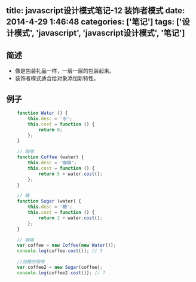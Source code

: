 title: javascript设计模式笔记-12 装饰者模式
date: 2014-4-29 1:46:48
categories: ['笔记']
tags: ['设计模式', 'javascript', 'javascript设计模式', '笔记']
---

## 简述
* 像是包装礼品一样，一层一层的包装起来。
* 装饰者模式适合给对象添加新特性。

<!-- more -->

## 例子
```javascript
    function Water () {
        this.desc = '水';
        this.cost = function () {
            return 0;
        };
    }

    // 咖啡
    function Coffee (water) {
        this.desc = '咖啡';
        this.cost = function () {
            return 5 + water.cost();
        };
    }

    // 糖
    function Sugar (water) {
        this.desc = '糖';
        this.cost = function () {
            return 2 + water.cost();
        };
    }

    // 咖啡
    var coffee = new Coffee(new Water());
    console.log(coffee.cost()); // 5

    //加糖的咖啡
    var coffee2 = new Sugar(coffee);
    console.log(coffee2.cost()); // 7
```